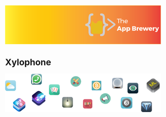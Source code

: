 
![App Brewery Banner](Documentation/AppBreweryBanner.png)

#  Xylophone

![End Banner](Documentation/readme-end-banner.png)

